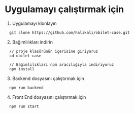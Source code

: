 # Uygulamayı çalıştırmak için

1. Uygulamayı klonlayın
```
  git clone https://github.com/halikali/obilet-case.git
```

2. Bağımlılıkları indirin
```
  // proje klasörünün içerisine giriyoruz
  cd obilet-case
  
  // Bağımlılıkları npm aracılığıyla indiriyoruz
  npm install
```

3. Backend dosyasını çalıştırmak için
```
  npm run backend
```

4. Front End dosyasını çalıştırmak için
```
  npm run start
```
